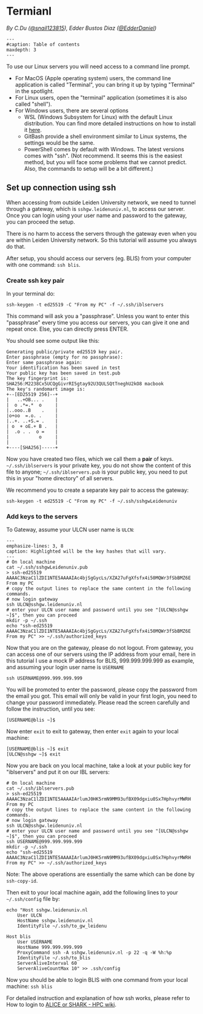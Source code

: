 # Termianl

*By C.Du ([@snail123815](https://github.com/snail123815)), Edder Bustos Diaz ([@EdderDaniel](https://github.com/EdderDaniel))*

```{toctree}
---
#caption: Table of contents
maxdepth: 3
---
```

To use our Linux servers you will need access to a command line prompt.
- For MacOS (Apple operating system) users, the command line application  is called "Terminal", you can bring it up by typing "Terminal" in the spotlight.
- For Linux users, open the "terminal" application (sometimes it is also called "shell").
- For Windows users, there are several options
  - WSL (Windows Subsystem for Linux) with the default Linux distribution. You can find more detailed instructions on how to install it [here](https://learn.microsoft.com/en-us/windows/wsl/setup/environmentl).
  - GitBash provide a shell environment similar to Linux systems, the settings would be the same.
  - PowerShell comes by default with Windows. The latest versions comes with "ssh". (Not recommend. It seems this is the easiest method, but you will face some problems that we cannot predict. Also, the commands to setup will be a bit different.)

## Set up connection using ssh

When accessing from outside Leiden University network, we need to tunnel through a gateway, which is `sshgw.leidenuniv.nl`, to access our server. Once you can login using your user name and password to the gateway, you can proceed the setup.

There is no harm to access the servers through the gateway even when you are within Leiden University network. So this tutorial will assume you always do that.

After setup, you should access our servers (eg. BLIS) from your computer with one command: `ssh blis`.

### Create ssh key pair

In your terminal do:

```shell
ssh-keygen -t ed25519 -C "From my PC" -f ~/.ssh/iblservers
```

This command will ask you a "passphrase". Unless you want to enter this "passphrase" every time you access our servers, you can give it one and repeat once. Else, you can directly press ENTER.

You should see some output like this:

```
Generating public/private ed25519 key pair.
Enter passphrase (empty for no passphrase):
Enter same passphrase again:
Your identification has been saved in test
Your public key has been saved in test.pub
The key fingerprint is:
SHA256:M2238Cx5UCQgGivrRI5gtay92U3QULSQtTneghU2kO8 macbook
The key's randomart image is:
+--[ED25519 256]--+
|   ..+OB... .    |
|  o .*=.*  o     |
|..ooo..B    .    |
|o+oo  =.o. .     |
|..+. ..+S.= .    |
| o  + oE.+ B .   |
|  .o . .  o =    |
|           o     |
|                 |
+----[SHA256]-----+
```

Now you have created two files, which we call them a **pair** of keys. `~/.ssh/iblservers` is your private key, you do not show the content of this file to anyone; `~/.ssh/iblservers.pub` is your public key, you need to put this in your "home directory" of all servers.

We recommend you to create a separate key pair to access the gateway:

```shell
ssh-keygen -t ed25519 -C "From my PC" -f ~/.ssh/sshgwLeidenuniv
```

### Add keys to the servers

To Gateway, assume your ULCN user name is `ULCN`:

```{code-block} shell
---
emphasize-lines: 3, 8
caption: Highlighted will be the key hashes that will vary.
---
# On local machine
cat ~/.ssh/sshgwLeidenuniv.pub
> ssh-ed25519 AAAAC3NzaC1lZDI1NTE5AAAAIAc4bjSgGycLs/XZA27uFgXfsfx4i50MQWr3fSbBMZ6E From my PC
# copy the output lines to replace the same content in the following commands.
# now login gateway
ssh ULCN@sshgw.leidenuniv.nl
# enter your ULCN user name and password until you see "[ULCN@sshgw ~]$", then you can proceed
mkdir -p ~/.ssh
echo "ssh-ed25519 AAAAC3NzaC1lZDI1NTE5AAAAIAc4bjSgGycLs/XZA27uFgXfsfx4i50MQWr3fSbBMZ6E From my PC" >> ~/.ssh/authorized_keys
```

Now that you are on the gateway, please do not logout. From gateway, you can access one of our servers using the IP address from your email, here in this tutorial I use a mock IP address for BLIS, 999.999.999.999 as example, and assuming your login user name is `USERNAME`

```shell
ssh USERNAME@999.999.999.999
```

You will be promoted to enter the password, please copy the password from the email you got. This email will only be valid in your first login, you need to change your password immediately. Please read the screen carefully and follow the instruction, until you see:

```shell
[USERNAME@blis ~]$
```

Now enter `exit` to exit to gateway, then enter `exit` again to your local machine:

```
[USERNAME@blis ~]$ exit
[ULCN@sshgw ~]$ exit
```

Now you are back on you local machine, take a look at your public key for "iblservers" and put it on our IBL servers:

```{code-block} shell
# On local machine
cat ~/.ssh/iblservers.pub
> ssh-ed25519 AAAAC3NzaC1lZDI1NTE5AAAAIArlumJ0HK5rmN9MM93ufBX09dgxiu0Sx7HphvyrMWRH From my PC
# copy the output lines to replace the same content in the following commands.
# now login gateway
ssh ULCN@sshgw.leidenuniv.nl
# enter your ULCN user name and password until you see "[ULCN@sshgw ~]$", then you can proceed
ssh USERNAME@999.999.999.999
mkdir -p ~/.ssh
echo "ssh-ed25519 AAAAC3NzaC1lZDI1NTE5AAAAIArlumJ0HK5rmN9MM93ufBX09dgxiu0Sx7HphvyrMWRH From my PC" >> ~/.ssh/authorized_keys
```

Note: The above operations are essentially the same which can be done by `ssh-copy-id`.

Then exit to your local machine again, add the following lines to your `~/.ssh/config` file by:

```
echo "Host sshgw.leidenuniv.nl
    User ULCN
    HostName sshgw.leidenuniv.nl
    IdentityFile ~/.ssh/to_gw_leidenu

Host blis
    User USERNAME
    HostName 999.999.999.999
    ProxyCommand ssh -A sshgw.leidenuniv.nl -p 22 -q -W %h:%p
    IdentityFile ~/.ssh/to_blis
    ServerAliveInterval 60
    ServerAliveCountMax 10" >> .ssh/config
```

Now you should be able to login BLIS with one command from your local machine: `ssh blis`

For detailed instruction and explanation of how ssh works, please refer to How to login to [ALICE or SHARK - HPC wiki](https://pubappslu.atlassian.net/wiki/spaces/HPCWIKI/pages/37748771/How+to+login+to+ALICE+or+SHARK).
